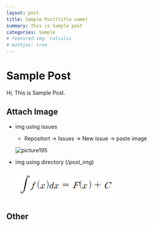 ```yaml
---
layout: post
title: Sample Post(title name)
summary: This is Sample post
categories: Sample
# featured-img: calculus
# mathjax: true
---
```




# Sample Post

Hi, This is Sample Post.



## Attach Image

- img using issues

    - Repositort -> Issues -> New issue -> paste image

    ![picture195](https://user-images.githubusercontent.com/35000355/69053245-5484c100-0a4c-11ea-90f4-e787321d3b15.png)

- img using directory (/post_img)

     <img src="..\post_img\picture195.png" alt="png"/>




## Other

